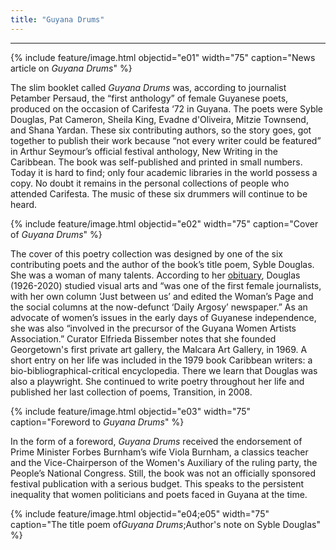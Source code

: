 ```yaml
---
title: "Guyana Drums"
---
```

---

{% include feature/image.html objectid="e01" width="75" caption="News article on <i>Guyana Drums</i>" %}

The slim booklet called *Guyana Drums* was, according to journalist Petamber Persaud, the “first anthology” of female Guyanese poets, produced on the occasion of Carifesta ‘72 in Guyana. The poets were Syble Douglas, Pat Cameron, Sheila King, Evadne d'Oliveira, Mitzie Townsend, and Shana Yardan. These six contributing authors, so the story goes, got together to publish their work because “not every writer could be featured” in Arthur Seymour’s official festival anthology, New Writing in the Caribbean. The book was self-published and printed in small numbers. Today it is hard to find; only four academic libraries in the world possess a copy. No doubt it remains in the personal collections of people who attended Carifesta. The music of these six drummers will continue to be heard.

{% include feature/image.html objectid="e02" width="75" caption="Cover of <i>Guyana Drums</i>" %}

The cover of this poetry collection was designed by one of the six contributing poets and the author of the book’s title poem, Syble Douglas. She was a woman of many talents. According to her [obituary](https://www.dodsandmcnair.com/memorials/syble-douglas/4293401/obit.php?&printable=true), Douglas (1926-2020) studied visual arts and “was one of the first female journalists, with her own column ‘Just between us’ and edited the Woman’s Page and the social columns at the now-defunct ‘Daily Argosy’ newspaper.” As an advocate of women’s issues in the early days of Guyanese independence, she was also “involved in the precursor of the Guyana Women Artists Association.” Curator Elfrieda Bissember notes that she founded Georgetown's first private art gallery, the Malcara Art Gallery, in 1969. A short entry on her life was included in the 1979 book Caribbean writers: a bio-bibliographical-critical encyclopedia. There we learn that Douglas was also a playwright. She continued to write poetry throughout her life and published her last collection of poems, Transition, in 2008.

{% include feature/image.html objectid="e03" width="75" caption="Foreword to <i>Guyana Drums</i>" %}

In the form of a foreword, *Guyana Drums* received the endorsement of Prime Minister Forbes Burnham’s wife Viola Burnham, a classics teacher and the Vice-Chairperson of the Women's Auxiliary of the ruling party, the People’s National Congress. Still, the book was not an officially sponsored festival publication with a serious budget. This speaks to the persistent inequality that women politicians and poets faced in Guyana at the time.

{% include feature/image.html objectid="e04;e05" width="75" caption="The title poem of<i>Guyana Drums</i>;Author's note on Syble Douglas" %}